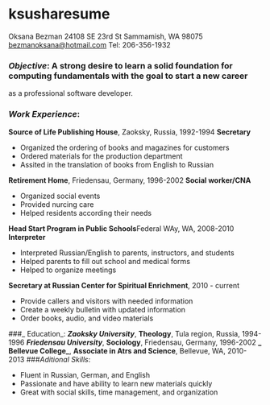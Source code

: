 # ksusharesume
Oksana Bezman
24108 SE 23rd St
Sammamish, WA 98075
bezmanoksana@hotmail.com
Tel: 206-356-1932
### _Objective_: A strong desire to learn a solid foundation for computing fundamentals with the goal to start a new career
as a professional software developer. 
### _Work Experience_:
**Source of Life Publishing House**, Zaoksky, Russia, 1992-1994
**Secretary**
* Organized the ordering of books and magazines for customers
* Ordered materials for the production department
* Assited in the translation of books from English to Russian

**Retirement Home**, Friedensau, Germany, 1996-2002
**Social worker/CNA**
* Organized social events
* Provided nurcing care
* Helped residents according their needs

**Head Start Program in Public Schools**Federal WAy, WA, 2008-2010
**Interpreter**
* Interpreted Russian/English to parents, instructors, and students
* Helped parents to fill out school and medical forms
* Helped to organize meetings

**Secretary at Russian Center for Spiritual Enrichment**, 2010 - current
* Provide callers and visitors with needed information
* Create a weekly bulletin with updated information
* Order books, audio, and video materials

###_ Education_:
**_Zaoksky University_**, **Theology**, Tula region, Russia, 1994-1996
**_Friedensau University_**, **Sociology**, Friedensau, Germany, 1996-2002
**_ Bellevue College_**, **Associate in Atrs and Science**, Bellevue, WA, 2010-2013
###_Aditional Skills_:
* Fluent in Russian, German, and English
* Passionate and have ability to learn new materials quickly
* Great with social skills, time management, and organization
